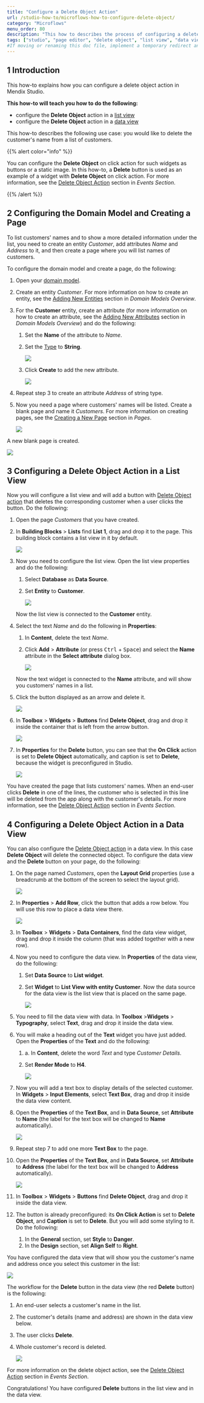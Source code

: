 ```yaml
---
title: "Configure a Delete Object Action"
url: /studio-how-to/microflows-how-to-configure-delete-object/
category: "Microflows"
menu_order: 80
description: "This how to describes the process of configuring a delete object action in a data view and a list view in Mendix Studio."
tags: ["studio", "page editor", "delete object", "list view", "data view", "how to"]
#If moving or renaming this doc file, implement a temporary redirect and let the respective team know they should update the URL in the product. See Mapping to Products for more details.
---
```


## 1 Introduction 

This how-to explains how you can configure a delete object action in Mendix Studio. 

**This how-to will teach you how to do the following:**

* configure the **Delete Object** action in a [list view](/studio/page-editor-data-view-list-view/#list-view-properties)
* configure the **Delete Object** action in a [data view](/studio/page-editor-data-view-list-view/#data-view-properties)

This how-to describes the following use case:  you would like to delete the customer's name from a list of customers. 

{{% alert color="info" %}}

You can configure the **Delete Object** on click action for such widgets as buttons or a static image. In this how-to, a **Delete** button is used as an example of a widget with **Delete Object** on click action. For more information, see the [Delete Object Action](/studio/page-editor-widgets-events-section/#delete-object-action) section in *Events Section*.

{{% /alert %}}

## 2 Configuring the Domain Model and Creating a Page

To list customers' names and to show a more detailed information under the list, you need to create an entity *Customer*, add attributes *Name* and *Address* to it, and then create a page where you will list names of customers. 

To configure the domain model and create a page, do the following:

1. Open your [domain model](/studio/domain-models/).

2. Create an entity *Customer*. For more information on how to create an entity, see the [Adding New Entities](/studio/domain-models/) section in *Domain Models Overview*.

3.  For the **Customer** entity, create an attribute (for more information on how to create an attribute, see the [Adding New Attributes](/studio/domain-models/) section in *Domain Models Overview*) and do the following:

    1. Set the **Name** of the attribute to *Name*.
    2. Set the [Type](/studio/domain-models-attributes/) to **String**.
    
        ![](/attachments/studio-how-to/microflows/microflows-how-to-configure-delete-object/name-attribute.png) 
    
    3. Click **Create** to add the new attribute.

        ![](/attachments/studio-how-to/microflows/microflows-how-to-configure-delete-object/customer-entity.png)

4. Repeat step 3 to create an attribute *Address* of string type.

5. Now you need a page where customers' names will be listed. Create a blank page and name it *Customers*. For more information on creating pages, see the [Creating a New Page](/studio/page-editor/) section in *Pages*.

    ![](/attachments/studio-how-to/microflows/microflows-how-to-configure-delete-object/create-page.png)

A new blank page is created.

![](/attachments/studio-how-to/microflows/microflows-how-to-configure-delete-object/blank-page-created.png)

## 3 Configuring a Delete Object Action in a List View

Now you will configure a list view and will add a button with [Delete Object action](/studio/page-editor-widgets-events-section/#delete-object-action) that deletes the corresponding customer when a user clicks the button. Do the following:

1. Open the page *Customers* that you have created.

2.  In **Building Blocks** > **Lists** find **List 1**, drag and drop it to the page. This building block contains a list view in it by default.

    ![](/attachments/studio-how-to/microflows/microflows-how-to-configure-delete-object/list-1.png)

3.  Now you need to configure the list view. Open the list view properties and do the following:

    1. Select **Database** as **Data Source**.
    2. Set **Entity** to **Customer**.
    
        ![](/attachments/studio-how-to/microflows/microflows-how-to-configure-delete-object/list-view-properties.png) 
    
    Now the list view is connected to the **Customer** entity. 
    
4. Select the text *Name* and do the following in **Properties**:

    1. In **Content**, delete the text *Name*.
    2. Click **Add** > **Attribute** (or press <kbd>Ctrl</kbd> + <kbd>Space</kbd>) and select the **Name** attribute in the **Select attribute** dialog box. 

        ![](/attachments/studio-how-to/microflows/microflows-how-to-configure-delete-object/text-content.png)
        
    Now the text widget is connected to the **Name** attribute, and will show you customers' names in a list.

5. Click the button displayed as an arrow and delete it.

    ![](/attachments/studio-how-to/microflows/microflows-how-to-configure-delete-object/arrow-button.png)

6. In **Toolbox** > **Widgets** > **Buttons** find **Delete Object**, drag and drop it inside the container that is left from the arrow button. 

    ![](/attachments/studio-how-to/microflows/microflows-how-to-configure-delete-object/container-for-the-delete-button.png)

7. In **Properties** for the **Delete** button, you can see that the **On Click** action is set to **Delete Object** automatically, and caption is set to **Delete**, because the widget is preconfigured in Studio.

    ![](/attachments/studio-how-to/microflows/microflows-how-to-configure-delete-object/delete-button-properties.png)

You have created the page that lists customers' names. When an end-user clicks **Delete** in one of the lines, the customer who is selected in this line will be deleted from the app along with the customer's details. For more information, see the [Delete Object Action](/studio/page-editor-widgets-events-section/#delete-object-action) section in *Events Section*.

## 4 Configuring a Delete Object Action in a Data View

You can also configure the [Delete Object action](/studio/page-editor-widgets-events-section/#delete-object-action) in a data view. In this case **Delete Object** will delete the connected object. To configure the data view and the **Delete** button on your page, do the following:

1.  On the page named *Customers*, open the **Layout Grid** properties (use a breadcrumb at the bottom of the screen to select the layout grid).

    ![](/attachments/studio-how-to/microflows/microflows-how-to-configure-delete-object/breadcrumb.png)

2.  In **Properties** > **Add Row**, click the button that adds a row below. You will use this row to place a data view there. 

    ![](/attachments/studio-how-to/microflows/microflows-how-to-configure-delete-object/add-row.png)

3. In **Toolbox** > **Widgets** > **Data Containers**, find the data view widget, drag and drop it inside the column (that was added together with a new row).

4.  Now you need to configure the data view. In **Properties** of the data view, do the following: 

    1.  Set **Data Source** to **List widget**.
    2.  Set **Widget** to **List View with entity Customer**. Now the data source for the data view is the list view that is placed on the same page.<br/>
    
        ![](/attachments/studio-how-to/microflows/microflows-how-to-configure-delete-object/data-view-list-widget.png)
    
5. You need to fill the data view with data. In **Toolbox** >**Widgets** > **Typography**, select **Text**, drag and drop it inside the data view. 

6. You will make a heading out of the **Text** widget you have just added. Open the **Properties** of the **Text** and do the following:

    1.  a. In **Content**, delete the word *Text* and type *Customer Details*.
    2.  Set **Render Mode** to **H4**. 

        ![](/attachments/studio-how-to/microflows/microflows-how-to-configure-delete-object/text-heading4.png)

7. Now you will add a text box to display details of the selected customer. In **Widgets** > **Input Elements**, select **Text Box**, drag and drop it inside the data view content. 

8. Open the **Properties** of the **Text Box**, and in **Data Source**, set **Attribute** to **Name** (the label for the text box will be changed to **Name** automatically).  

    ![](/attachments/studio-how-to/microflows/microflows-how-to-configure-delete-object/text-box-name.png)

9. Repeat step 7 to add one more **Text Box** to the page.

10. Open the **Properties** of the **Text Box**, and in **Data Source**, set **Attribute** to **Address** (the label for the text box will be changed to **Address** automatically).

    ![](/attachments/studio-how-to/microflows/microflows-how-to-configure-delete-object/text-box-address.png)

11. In **Toolbox** > **Widgets** > **Buttons** find **Delete Object**, drag and drop it inside the data view. 

12. The button is already preconfigured: its **On Click Action** is set to **Delete Object**, and **Caption** is set to **Delete**. But you will add some styling to it. Do the following:

    1.  In the **General** section, set **Style** to **Danger**.
    2.  In the **Design** section, set **Align Self** to **Right**.

You have configured the data view that will show you the customer's name and address once you select this customer in the list:

![](/attachments/studio-how-to/microflows/microflows-how-to-configure-delete-object/configured-page.png)

The workflow for the **Delete** button in the data view (the red **Delete** button) is the following:

1. An end-user selects a customer's name in the list.

2. The customer's details (name and address) are shown in the data view below. 

3. The user clicks **Delete**.

4. Whole customer's record is deleted.

    ![](/attachments/studio-how-to/microflows/microflows-how-to-configure-delete-object/published-page-example.png)

For more information on the delete object action, see the [Delete Object Action](/studio/page-editor-widgets-events-section/#delete-object-action) section in *Events Section*.

Congratulations! You have configured **Delete** buttons in the list view and in the data view. 
